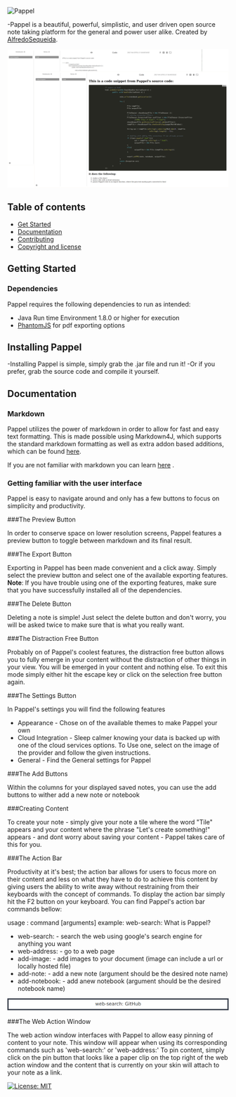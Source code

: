 ![Pappel](https://cdn.rawgit.com/AlfredoSequeida/Pappel/a0c15ba8/resources/img/preview_images/pappel_logo.svg)

-Pappel is a beautiful, powerful, simplistic, and user driven open source note taking platform for the general and power user alike. Created by
[AlfredoSequeida](http://alfredosequeida.wix.com/alfredosequeida).

![Pappel](https://github.com/AlfredoSequeida/Pappel/blob/master/resources/img/preview_images/pappel_preview.png)

## Table of contents

- [Get Started](#get-started)
- [Documentation](#documentation)
- [Contributing](#contributing)
- [Copyright and license](#copyright-and-license)

## Getting Started

### Dependencies 
Pappel requires the following dependencies to run as intended: 

- Java Run time Environment 1.8.0 or higher for execution
- [PhantomJS](https://github.com/ariya/phantomjs) for pdf exporting options

## Installing Pappel
-Installing Pappel is simple, simply grab the .jar file and run it!
-Or if you prefer, grab the source code and compile it yourself. 

## Documentation

### Markdown
Pappel utilizes the power of markdown in order to allow for fast and easy text formatting. This is made possible using Markdown4J, which supports the standard markdown formatting as well as extra addon based additions, which can be found [here](https://code.google.com/archive/p/markdown4j/).

If you are not familiar with markdown you can learn [here](http://daringfireball.net/projects/markdown/syntax)
.


### Getting familiar with the user interface 

Pappel is easy to navigate around and only has a few buttons to focus on 
simplicity and productivity. 

###The Preview Button

In order to conserve space on lower resolution screens, Pappel features a preview button to toggle between markdown and its final result. 

###The Export Button 

Exporting in Pappel has been made convenient and a click away. Simply select the preview button and select one of the available exporting features. **Note**: If you have trouble using one of the exporting features, make sure that you have successfully installed all of the dependencies.

###The Delete Button

Deleting a note is simple! Just select the delete button and don't worry, you will be asked twice to make sure that is what you really want. 

###The Distraction Free Button

Probably on of Pappel's coolest features, the distraction free button allows you to fully emerge in your content without the distraction of other things in your view. You will be emerged in your content and nothing else. To exit this mode simply either hit the escape key or click on the selection free button again.

###The Settings Button

In Pappel's settings you will find the following features

- Appearance - Chose on of the available themes to make Pappel your own
- Cloud Integration - Sleep calmer knowing your data is backed up with one of the cloud services options. To Use one, select on the image of the provider and follow the given instructions.
- General - Find the General settings for Pappel

###The Add Buttons

Within the columns for your displayed saved notes, you can use the add buttons to wither add a new note or notebook

###Creating Content

To create your note - simply give your note a tile where the word "Tile" appears and your content where the phrase "Let's create something!" appears - and dont worry about saving your content - Pappel takes care of this for you.

###The Action Bar

Productivity at it's best; the action bar allows for users to focus more on their content and less on what they have to do to achieve this content by giving users the ability to write away without
restraining from their keyboards with the concept of commands. To display the action bar simply hit the F2 button on your keyboard. You can find Pappel's action bar commands bellow:

usage : command [arguments]
example: web-search: What is Pappel? 

- web-search: - search the web using google's search engine for anything you want
- web-address: - go to a web page 
- add-image: - add images to your document (image can include a url or locally hosted file)
- add-note: - add a new note (argument should be the desired note name) 
- add-notebook: - add  anew notebook (argument should be the desired notebook name) 

![Pappel](https://github.com/AlfredoSequeida/Pappel/blob/master/resources/img/preview_images/action_bar.png)

###The Web Action Window 

The web action window interfaces with Pappel to allow easy pinning of content to your note. This window will appear when using its corresponding commands such as 'web-search:' or 'web-address:' To pin content, simply click on the pin button that looks like a paper clip on the top right of the web action window and the content that is currently on your skin will attach to your note as a link.

[![License: MIT](https://img.shields.io/badge/License-MIT-yellow.svg)](https://opensource.org/licenses/MIT)
